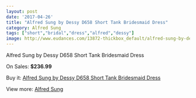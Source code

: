 ```yaml
---
layout: post
date: '2017-04-26'
title: "Alfred Sung by Dessy D658 Short Tank Bridesmaid Dress"
category: Alfred Sung
tags: ["short","bridal","dress","alfred","dessy"]
image: http://www.eudances.com/13872-thickbox_default/alfred-sung-by-dessy-d658-short-tank-bridesmaid-dress.jpg
---
```

Alfred Sung by Dessy D658 Short Tank Bridesmaid Dress

On Sales: **$236.99**
<a href="https://www.eudances.com/en/alfred-sung/4166-alfred-sung-by-dessy-d658-short-tank-bridesmaid-dress.html"><amp-img layout="responsive" width="600" height="600" src="//www.eudances.com/13872-thickbox_default/alfred-sung-by-dessy-d658-short-tank-bridesmaid-dress.jpg" alt="Alfred Sung by Dessy D658 Short Tank Bridesmaid Dress 0" /></a>
<a href="https://www.eudances.com/en/alfred-sung/4166-alfred-sung-by-dessy-d658-short-tank-bridesmaid-dress.html"><amp-img layout="responsive" width="600" height="600" src="//www.eudances.com/13876-thickbox_default/alfred-sung-by-dessy-d658-short-tank-bridesmaid-dress.jpg" alt="Alfred Sung by Dessy D658 Short Tank Bridesmaid Dress 1" /></a>
<a href="https://www.eudances.com/en/alfred-sung/4166-alfred-sung-by-dessy-d658-short-tank-bridesmaid-dress.html"><amp-img layout="responsive" width="600" height="600" src="//www.eudances.com/13875-thickbox_default/alfred-sung-by-dessy-d658-short-tank-bridesmaid-dress.jpg" alt="Alfred Sung by Dessy D658 Short Tank Bridesmaid Dress 2" /></a>
<a href="https://www.eudances.com/en/alfred-sung/4166-alfred-sung-by-dessy-d658-short-tank-bridesmaid-dress.html"><amp-img layout="responsive" width="600" height="600" src="//www.eudances.com/13874-thickbox_default/alfred-sung-by-dessy-d658-short-tank-bridesmaid-dress.jpg" alt="Alfred Sung by Dessy D658 Short Tank Bridesmaid Dress 3" /></a>
<a href="https://www.eudances.com/en/alfred-sung/4166-alfred-sung-by-dessy-d658-short-tank-bridesmaid-dress.html"><amp-img layout="responsive" width="600" height="600" src="//www.eudances.com/13873-thickbox_default/alfred-sung-by-dessy-d658-short-tank-bridesmaid-dress.jpg" alt="Alfred Sung by Dessy D658 Short Tank Bridesmaid Dress 4" /></a>

Buy it: [Alfred Sung by Dessy D658 Short Tank Bridesmaid Dress](https://www.eudances.com/en/alfred-sung/4166-alfred-sung-by-dessy-d658-short-tank-bridesmaid-dress.html "Alfred Sung by Dessy D658 Short Tank Bridesmaid Dress")

View more: [Alfred Sung](https://www.eudances.com/en/52-alfred-sung "Alfred Sung")